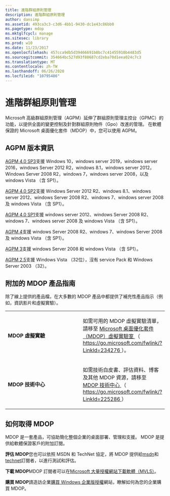 ```yaml
---
title: 進階群組原則管理
description: 進階群組原則管理
author: dansimp
ms.assetid: 493ca3c3-c3d6-4bb1-9430-dc1e43c86bb0
ms.pagetype: mdop
ms.mktglfcycl: manage
ms.sitesec: library
ms.prod: w10
ms.date: 11/23/2017
ms.openlocfilehash: 457cca9db5d39466691b0bc7c41455910b4483d5
ms.sourcegitcommit: 354664bc527d93f80687cd2eba70d1eea024c7c3
ms.translationtype: MT
ms.contentlocale: zh-TW
ms.lasthandoff: 06/26/2020
ms.locfileid: "10795486"
---
```

# 進階群組原則管理


Microsoft 高級群組原則管理（AGPM）延伸了群組原則管理主控台（GPMC）的功能，以提供全面的變更控制及針對群組原則物件（Gpo）改進的管理。 在軟體保證的 Microsoft 桌面優化套件（MDOP）中，您可以使用 AGPM。

## AGPM 版本資訊


[AGPM 4.0 SP3](agpm-40-sp3-navengl.md)支援 Windows 10，windows server 2019，windows server 2016，windows Server 2012 R2，windows 8.1，windows server 2012，Windows Server 2008 R2，windows 7，windows server 2008，以及 windows Vista （含 SP1）。

[AGPM 4.0 SP2](agpm-40-sp2-navengl.md)支援 Windows Server 2012 R2、windows 8.1、windows server 2012、windows Server 2008 R2、windows 7、windows server 2008 及 windows Vista （含 SP1）。

[AGPM 4.0 SP1](agpm-40-sp1-navengl.md)支援 windows server 2012、windows Server 2008 R2、windows 7、windows server 2008 及 windows Vista （含 SP1）。

[AGPM 4](agpm-4-navengl.md)支援 windows Server 2008 R2、windows 7、windows Server 2008 及 windows Vista （含 SP1）。

[AGPM 3](agpm-3-navengl.md)支援 windows Server 2008 和 windows Vista （含 SP1）。

[AGPM 2.5](agpm-25-navengl.md)支援 Windows Vista （32位），沒有 service Pack 和 Windows Server 2003 （32）。

## 附加的 MDOP 產品指南


除了線上提供的產品檔，在大多數的 MDOP 產品中都提供了補充性產品指示（例如，資訊影片和虛擬實驗）。

<table>
<colgroup>
<col width="50%" />
<col width="50%" />
</colgroup>
<tbody>
<tr class="even">
<td align="left"><p><strong>MDOP 虛擬實驗</strong></p></td>
<td align="left"><p>如需可用的 MDOP 虛擬實驗清單，請移至 <a href="https://go.microsoft.com/fwlink/?LinkId=234276" data-raw-source="[Microsoft Desktop Optimization Pack (MDOP) Virtual Labs](https://go.microsoft.com/fwlink/?LinkId=234276)"> Microsoft 桌面優化套件（MDOP）虛擬實驗室 </a> （ <a href="https://go.microsoft.com/fwlink/?LinkId=234276" data-raw-source="https://go.microsoft.com/fwlink/?LinkId=234276"> https://go.microsoft.com/fwlink/?LinkId=234276 </a> ）。</p></td>
</tr>
<tr class="odd">
<td align="left"><p><strong>MDOP 技術中心</strong></p></td>
<td align="left"><p>如需技術白皮書、評估資料、博客及其他 MDOP 資源，請移至 <a href="https://go.microsoft.com/fwlink/?LinkId=225286" data-raw-source="[MDOP TechCenter](https://go.microsoft.com/fwlink/?LinkId=225286)"> MDOP 技術中心 </a> （ <a href="https://go.microsoft.com/fwlink/?LinkId=225286" data-raw-source="https://go.microsoft.com/fwlink/?LinkId=225286"> https://go.microsoft.com/fwlink/?LinkId=225286 </a> ）</p>
<p></p></td>
</tr>
</tbody>
</table>

 

## <a href="" id="bkmk-getmdop"></a>如何取得 MDOP


MDOP 是一套產品，可協助簡化整個企業的桌面部署、管理和支援。 MDOP 是提供給軟體保證客戶的附加訂閱。

<a href="" id="evaluate-mdop"></a>**評估 MDOP**您也可以依照 MSDN 和 TechNet 協定，將 MDOP 提供給[msdn](https://msdn.microsoft.com/subscriptions/downloads/default.aspx?PV=42:178)和[technet](https://technet.microsoft.com/subscriptions/downloads/default.aspx?PV=42:178)訂閱者，以進行測試和評估。

<a href="" id="download-mdop"></a>**下載 MDOP**MDOP 訂閱者可以在[Microsoft 大量授權網站下載軟體（MVLS）](https://go.microsoft.com/fwlink/?LinkId=166331)。

<a href="" id="purchase-mdop"></a>**購買 MDOP**請造訪企業[購買 Windows 企業版授權](https://www.microsoft.com/windows/enterprise/how-to-buy.aspx)網站，瞭解如何為您的企業購買 MDOP。

 

 





